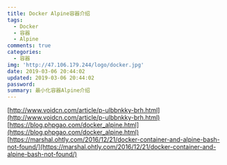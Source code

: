 ```yaml
---
title: Docker Alpine容器介绍
tags:
  - Docker
  - 容器
  - Alpine
comments: true
categories:
  - 容器
img: 'http://47.106.179.244/logo/docker.jpg'
date: 2019-03-06 20:44:02
updated: 2019-03-06 20:44:02
password:
summary: 最小化容器Alpine介绍
---
```

[http://www.voidcn.com/article/p-ulbbnkky-brh.html](http://www.voidcn.com/article/p-ulbbnkky-brh.html)
[https://blog.phpgao.com/docker_alpine.html](https://blog.phpgao.com/docker_alpine.html)
[https://marshal.ohtly.com/2016/12/21/docker-container-and-alpine-bash-not-found/](https://marshal.ohtly.com/2016/12/21/docker-container-and-alpine-bash-not-found/)